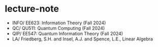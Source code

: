 # lecture-note

- INFO/ EE623: Information Theory (Fall 2024)
- QC/   QU511: Quantum Computing (Fall 2024)
- QIP/  EE547: Quantum Information Theory (Fall 2024)
- LA/   Friedberg, S.H. and Insel, A.J. and Spence, L.E., Linear Algebra